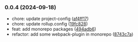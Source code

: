 ## <small>0.0.4 (2024-09-18)</small>

* chore: update project-config ([af4ff17](https://github.com/novlan1/plugin-light/commits/af4ff17))
* chore: update rollup.config ([19fc828](https://github.com/novlan1/plugin-light/commits/19fc828))
* feat: add monorepo packages ([494adb6](https://github.com/novlan1/plugin-light/commits/494adb6))
* refactor: add some webpack-plugin in monorepo ([8743c7a](https://github.com/novlan1/plugin-light/commits/8743c7a))




